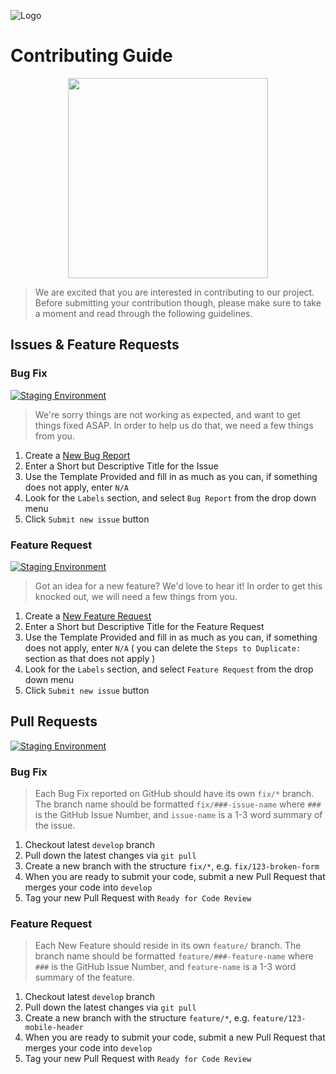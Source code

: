 ![Logo](https://red-van-workshop.s3.us-east-1.amazonaws.com/logo.png "Logo")

Contributing Guide
===

<img src="https://octodex.github.com/images/inspectocat.jpg" width="320" style="display: block; margin: 0 auto;">

> We are excited that you are interested in contributing to our project. Before submitting your contribution though, please make sure to take a moment and read through the following guidelines.

Issues & Feature Requests
---

### Bug Fix

[![Staging Environment](https://img.shields.io/badge/Create-Bug_Report-fbca04.svg?style=for-the-badge&logo=github&logoColor=ffffff&logoWidth=16)](https://github.com/redvanworkshop/rvw_dev_console/issues/new?labels=Bug%20Report)

> We're sorry things are not working as expected, and want to get things fixed ASAP. In order to help us do that, we need a few things from you.

1. Create a [New Bug Report](https://github.com/redvanworkshop/rvw_dev_console/issues/new?labels=Bug%20Report)
2. Enter a Short but Descriptive Title for the Issue
3. Use the Template Provided and fill in as much as you can, if something does not apply, enter `N/A`
4. Look for the `Labels` section, and select `Bug Report` from the drop down menu
5. Click `Submit new issue` button

### Feature Request

[![Staging Environment](https://img.shields.io/badge/Create-Feature_Request-9933cc.svg?style=for-the-badge&logo=github&logoColor=ffffff&logoWidth=16)](https://github.com/redvanworkshop/rvw_dev_console/issues/new?labels=Feature%20Request)

> Got an idea for a new feature? We'd love to hear it! In order to get this knocked out, we will need a few things from you.

1. Create a [New Feature Request](https://github.com/redvanworkshop/rvw_dev_console/issues/new?labels=Feature%20Request)
2. Enter a Short but Descriptive Title for the Feature Request
3. Use the Template Provided and fill in as much as you can, if something does not apply, enter `N/A` ( you can delete the `Steps to Duplicate:` section as that does not apply )
4. Look for the `Labels` section, and select `Feature Request` from the drop down menu
5. Click `Submit new issue` button

Pull Requests
---

[![Staging Environment](https://img.shields.io/badge/Create-Pull_Request-006b75.svg?style=for-the-badge&logo=github&logoColor=ffffff&logoWidth=16)](https://github.com/redvanworkshop/rvw_dev_console/compare?labels=Ready%20For%20Code%20Review)

### Bug Fix

> Each Bug Fix reported on GitHub should have its own `fix/*` branch.  The branch name should be formatted `fix/###-issue-name` where `###` is the GitHub Issue Number, and `issue-name` is a 1-3 word summary of the issue.

1. Checkout latest `develop` branch
2. Pull down the latest changes via `git pull`
3. Create a new branch with the structure `fix/*`, e.g. `fix/123-broken-form`
4. When you are ready to submit your code, submit a new Pull Request that merges your code into `develop`
5. Tag your new Pull Request with `Ready for Code Review`

### Feature Request

> Each New Feature should reside in its own `feature/` branch. The branch name should be formatted `feature/###-feature-name` where `###` is the GitHub Issue Number, and `feature-name` is a 1-3 word summary of the feature.

1. Checkout latest `develop` branch
2. Pull down the latest changes via `git pull`
3. Create a new branch with the structure `feature/*`, e.g. `feature/123-mobile-header`
4. When you are ready to submit your code, submit a new Pull Request that merges your code into `develop`
5. Tag your new Pull Request with `Ready for Code Review`